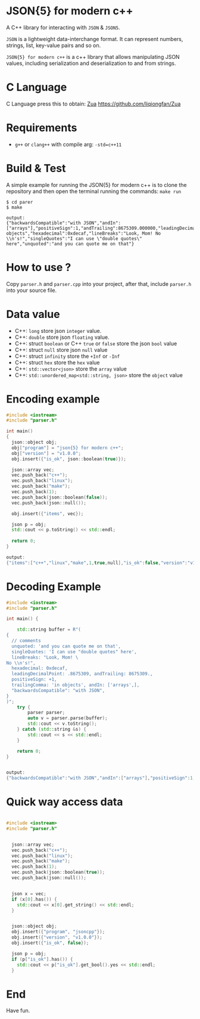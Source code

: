 # JSON{5} for modern c++
A C++ library for interacting with `JSON` & `JSON5`.

`JSON` is a lightweight data-interchange format. It can represent numbers, strings, list, key-value pairs and so on.

`JSON{5} for modern c++` is a c++ library that allows manipulating JSON values, including serialization and deserialization to and from strings.

# C Language

C Language press this to obtain: [Zua](https://github.com/liqiongfan/Zua)
<https://github.com/liqiongfan/Zua>

# Requirements
+ `g++` or `clang++` with compile arg: `-std=c++11`


# Build & Test
A simple example for running the JSON{5} for modern c++ is to clone the repository and then open the terminal running the commands: `make run`

```shell
$ cd parer
$ make

output:
{"backwardsCompatible":"with JSON","andIn":["arrays"],"positiveSign":1,"andTrailing":8675309.000000,"leadingDecimalPoint":0.867531,"trailingComma":"in objects","hexadecimal":0xdecaf,"lineBreaks":"Look, Mom! No \\n's!","singleQuotes":"I can use \"double quotes\" here","unquoted":"and you can quote me on that"}
```

# How to use ?

Copy `parser.h` and `parser.cpp` into your project, after that, include `parser.h` into your source file.

# Data value

+ C++: `long` store json `integer` value.
+ C++: `double` store json `floating` value.
+ C++: struct `boolean` or C++ `true` or `false` store the json `bool` value
+ C++: struct `null` store json `null` value
+ C++: struct `infinity` store the `+Inf` or `-Inf`
+ C++: struct `hex` store the `hex` value
+ C++: `std::vector<json>` store the `array` value
+ C++: `std::unordered_map<std::string, json>` store the `object` value

# Encoding example

```c++
#include <iostream>
#include "parser.h"

int main()
{
  json::object obj;
  obj["program"] = "json{5} for modern c++";  
  obj["version"] = "v1.0.0";
  obj.insert({"is_ok", json::boolean(true)});

  json::array vec;
  vec.push_back("c++");
  vec.push_back("linux");
  vec.push_back("make");
  vec.push_back(1);
  vec.push_back(json::boolean(false));
  vec.push_back(json::null());

  obj.insert({"items", vec});

  json p = obj;
  std::cout << p.toString() << std::endl;
  
  return 0;
}

output:
{"items":["c++","linux","make",1,true,null],"is_ok":false,"version":"v1.0.0","program":"jsoncpp"}
```


# Decoding Example

```c++
#include <iostream>
#include "parser.h"

int main() {

    std::string buffer = R"(
{
  // comments
  unquoted: 'and you can quote me on that',
  singleQuotes: 'I can use "double quotes" here',
  lineBreaks: "Look, Mom! \
No \\n's!",
  hexadecimal: 0xdecaf,
  leadingDecimalPoint: .8675309, andTrailing: 8675309.,
  positiveSign: +1,
  trailingComma: 'in objects', andIn: ['arrays',],
  "backwardsCompatible": "with JSON",
}
)";
    try {
        parser parser;
        auto v = parser.parse(buffer);
        std::cout << v.toString();
    } catch (std::string &s) {
        std::cout << s << std::endl;
    }

    return 0;
}


output:
{"backwardsCompatible":"with JSON","andIn":["arrays"],"positiveSign":1,"andTrailing":8675309.000000,"leadingDecimalPoint":0.867531,"trailingComma":"in objects","hexadecimal":0xdecaf,"lineBreaks":"Look, Mom! No \\n's!","singleQuotes":"I can use \"double quotes\" here","unquoted":"and you can quote me on that"}
```


# Quick way access data

```C++

#include <iostream>
#include "parser.h"


  json::array vec;
  vec.push_back("c++");
  vec.push_back("linux");
  vec.push_back("make");
  vec.push_back(1);
  vec.push_back(json::boolean(true));
  vec.push_back(json::null());


  json x = vec;
  if (x[0].has()) {
    std::cout << x[0].get_string() << std::endl;
  }


  json::object obj;
  obj.insert({"program", "jsoncpp"});  
  obj.insert({"version", "v1.0.0"});
  obj.insert({"is_ok", false});

  json p = obj;
  if (p["is_ok"].has()) {
    std::cout << p["is_ok"].get_bool().yes << std::endl;
  }
```


# End

Have fun.
